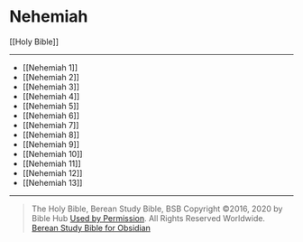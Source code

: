 # Nehemiah

[[Holy Bible]]

---

- [[Nehemiah 1]]
- [[Nehemiah 2]]
- [[Nehemiah 3]]
- [[Nehemiah 4]]
- [[Nehemiah 5]]
- [[Nehemiah 6]]
- [[Nehemiah 7]]
- [[Nehemiah 8]]
- [[Nehemiah 9]]
- [[Nehemiah 10]]
- [[Nehemiah 11]]
- [[Nehemiah 12]]
- [[Nehemiah 13]]

---

> The Holy Bible, Berean Study Bible, BSB
> Copyright &copy;2016, 2020 by Bible Hub
> [Used by Permission](https://berean.bible/terms.htm). All Rights Reserved Worldwide.
> [Berean Study Bible for Obsidian](https://github.com/gapmiss/berean-study-bible-for-obsidian)

